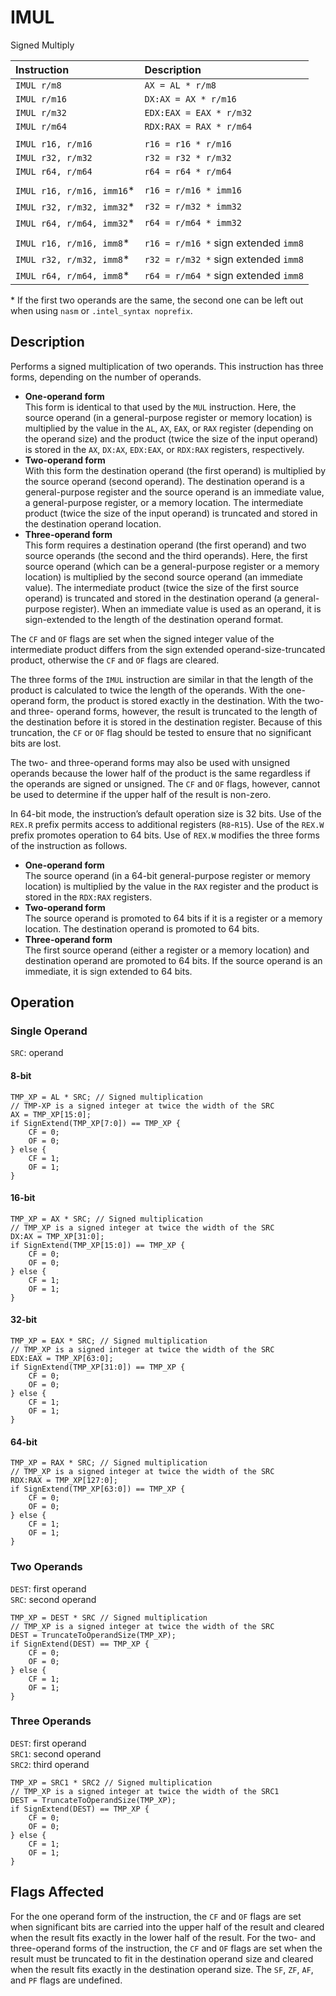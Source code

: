 # IMUL
Signed Multiply

| Instruction               | Description                          |
| :------------------------ | :----------------------------------- |
| `IMUL r/m8`               | `AX = AL * r/m8`                     |
| `IMUL r/m16`              | `DX:AX = AX * r/m16`                 |
| `IMUL r/m32`              | `EDX:EAX = EAX * r/m32`              |
| `IMUL r/m64`              | `RDX:RAX = RAX * r/m64`              |
|                           |                                      |
| `IMUL r16, r/m16`         | `r16 = r16 * r/m16`                  |
| `IMUL r32, r/m32`         | `r32 = r32 * r/m32`                  |
| `IMUL r64, r/m64`         | `r64 = r64 * r/m64`                  |
|                           |                                      |
| `IMUL r16, r/m16, imm16`* | `r16 = r/m16 * imm16`                |
| `IMUL r32, r/m32, imm32`* | `r32 = r/m32 * imm32`                |
| `IMUL r64, r/m64, imm32`* | `r64 = r/m64 * imm32`                |
|                           |                                      |
| `IMUL r16, r/m16, imm8`*  | `r16 = r/m16 *` sign extended `imm8` |
| `IMUL r32, r/m32, imm8`*  | `r32 = r/m32 *` sign extended `imm8` |
| `IMUL r64, r/m64, imm8`*  | `r64 = r/m64 *` sign extended `imm8` |

\* If the first two operands are the same, the second one can be left out when using `nasm` or `.intel_syntax noprefix`.

## Description
Performs a signed multiplication of two operands. This instruction has three forms, depending on the number of operands.
- **One-operand form**\
  This form is identical to that used by the `MUL` instruction. Here, the source operand (in a general-purpose register or memory location) is multiplied by the value in the `AL`, `AX`, `EAX`, or `RAX` register (depending on the operand size) and the product (twice the size of the input operand) is stored in the `AX`, `DX:AX`, `EDX:EAX`, or `RDX:RAX` registers, respectively.
- **Two-operand form**\
  With this form the destination operand (the first operand) is multiplied by the source operand (second operand). The destination operand is a general-purpose register and the source operand is an immediate value, a general-purpose register, or a memory location. The intermediate product (twice the size of the input operand) is truncated and stored in the destination operand location.
- **Three-operand form**\
  This form requires a destination operand (the first operand) and two source operands (the second and the third operands). Here, the first source operand (which can be a general-purpose register or a memory location) is multiplied by the second source operand (an immediate value). The intermediate product (twice the size of the first source operand) is truncated and stored in the destination operand (a general-purpose register).
When an immediate value is used as an operand, it is sign-extended to the length of the destination operand format.

The `CF` and `OF` flags are set when the signed integer value of the intermediate product differs from the sign extended operand-size-truncated product, otherwise the `CF` and `OF` flags are cleared.

The three forms of the `IMUL` instruction are similar in that the length of the product is calculated to twice the length of the operands. With the one-operand form, the product is stored exactly in the destination. With the two- and three- operand forms, however, the result is truncated to the length of the destination before it is stored in the destination register. Because of this truncation, the `CF` or `OF` flag should be tested to ensure that no significant bits are lost.

The two- and three-operand forms may also be used with unsigned operands because the lower half of the product is the same regardless if the operands are signed or unsigned. The `CF` and `OF` flags, however, cannot be used to determine if the upper half of the result is non-zero.

In 64-bit mode, the instruction’s default operation size is 32 bits. Use of the `REX.R` prefix permits access to additional registers (`R8`-`R15`). Use of the `REX.W` prefix promotes operation to 64 bits. Use of `REX.W` modifies the three forms of the instruction as follows.
- **One-operand form**\
  The source operand (in a 64-bit general-purpose register or memory location) is multiplied by the value in the `RAX` register and the product is stored in the `RDX:RAX` registers.
- **Two-operand form**\
  The source operand is promoted to 64 bits if it is a register or a memory location. The destination operand is promoted to 64 bits.
- **Three-operand form**\
  The first source operand (either a register or a memory location) and destination operand are promoted to 64 bits. If the source operand is an immediate, it is sign extended to 64 bits.

## Operation
### Single Operand
`SRC`: operand

#### 8-bit
```rust,ignore
TMP_XP = AL * SRC; // Signed multiplication
// TMP-XP is a signed integer at twice the width of the SRC
AX = TMP_XP[15:0];
if SignExtend(TMP_XP[7:0]) == TMP_XP {
    CF = 0;
    OF = 0;
} else {
    CF = 1;
    OF = 1;
}
```

#### 16-bit
```rust,ignore
TMP_XP = AX * SRC; // Signed multiplication
// TMP_XP is a signed integer at twice the width of the SRC
DX:AX = TMP_XP[31:0];
if SignExtend(TMP_XP[15:0]) == TMP_XP {
    CF = 0;
    OF = 0;
} else {
    CF = 1;
    OF = 1;
}
```

#### 32-bit
```rust,ignore
TMP_XP = EAX * SRC; // Signed multiplication
// TMP_XP is a signed integer at twice the width of the SRC
EDX:EAX = TMP_XP[63:0];
if SignExtend(TMP_XP[31:0]) == TMP_XP {
    CF = 0;
    OF = 0;
} else {
    CF = 1;
    OF = 1;
}
```

#### 64-bit
```rust,ignore
TMP_XP = RAX * SRC; // Signed multiplication
// TMP_XP is a signed integer at twice the width of the SRC
RDX:RAX = TMP_XP[127:0];
if SignExtend(TMP_XP[63:0]) == TMP_XP {
    CF = 0;
    OF = 0;
} else {
    CF = 1;
    OF = 1;
}
```

### Two Operands
`DEST`: first operand\
`SRC`: second operand
```rust,ignore
TMP_XP = DEST * SRC // Signed multiplication
// TMP_XP is a signed integer at twice the width of the SRC
DEST = TruncateToOperandSize(TMP_XP);
if SignExtend(DEST) == TMP_XP {
    CF = 0;
    OF = 0;
} else {
    CF = 1;
    OF = 1;
}
```

### Three Operands
`DEST`: first operand\
`SRC1`: second operand\
`SRC2`: third operand
```rust,ignore
TMP_XP = SRC1 * SRC2 // Signed multiplication
// TMP_XP is a signed integer at twice the width of the SRC1
DEST = TruncateToOperandSize(TMP_XP);
if SignExtend(DEST) == TMP_XP {
    CF = 0;
    OF = 0;
} else {
    CF = 1;
    OF = 1;
}
```

## Flags Affected
For the one operand form of the instruction, the `CF` and `OF` flags are set when significant bits are carried into the upper half of the result and cleared when the result fits exactly in the lower half of the result. For the two- and three-operand forms of the instruction, the `CF` and `OF` flags are set when the result must be truncated to fit in the destination operand size and cleared when the result fits exactly in the destination operand size. The `SF`, `ZF`, `AF`, and `PF` flags are undefined.

